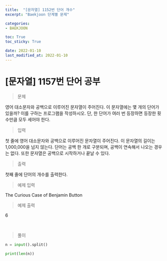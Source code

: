 ```yaml
---
title:  "[문자열] 1152번 단어 개수"
excerpt: "Baekjoon 단계별 문제"

categories:
- BAEKJOON

toc: True
toc_sticky: True

date: 2022-01-10
last_modified_at: 2022-01-10
---
```


# [문자열] 1157번 단어 공부

> 문제

영어 대소문자와 공백으로 이루어진 문자열이 주어진다. 이 문자열에는 몇 개의 단어가 있을까? 이를 구하는 프로그램을 작성하시오. 단, 한 단어가 여러 번 등장하면 등장한 횟수만큼 모두 세어야 한다.

> 입력

첫 줄에 영어 대소문자와 공백으로 이루어진 문자열이 주어진다. 이 문자열의 길이는 1,000,000을 넘지 않는다. 단어는 공백 한 개로 구분되며, 공백이 연속해서 나오는 경우는 없다. 또한 문자열은 공백으로 시작하거나 끝날 수 있다.

> 출력

첫째 줄에 단어의 개수를 출력한다.

> 예제 입력

The Curious Case of Benjamin Button

> 예제 출력

6

<br>

> 풀이

```python
n = input().split()
 
print(len(n))
```

